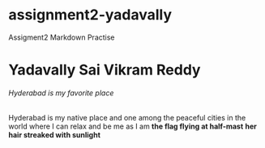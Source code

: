 # assignment2-yadavally
Assigment2 Markdown Practise
# Yadavally Sai Vikram Reddy
###### Hyderabad is my favorite place
Hyderabad is my native place and one among the peaceful cities in the world where I can relax and be me as I am
**the flag flying at half-mast**
**her hair streaked with sunlight**